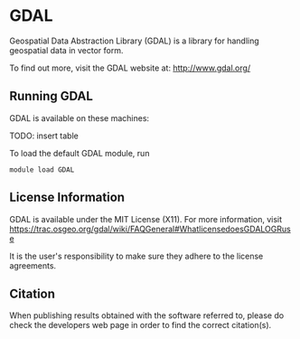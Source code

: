 # GDAL

Geospatial Data Abstraction Library (GDAL) is a library for handling geospatial data in vector form.

To find out more, visit the GDAL website at: http://www.gdal.org/

## Running GDAL

GDAL is available on these machines:

TODO: insert table

To load the default GDAL module, run

    module load GDAL

## License Information

GDAL is available under the MIT License (X11). For more information, visit https://trac.osgeo.org/gdal/wiki/FAQGeneral#WhatlicensedoesGDALOGRuse

It is the user's responsibility to make sure they adhere to the license agreements.

## Citation

When publishing results obtained with the software referred to, please do check the developers web page in order to find the correct citation(s).

